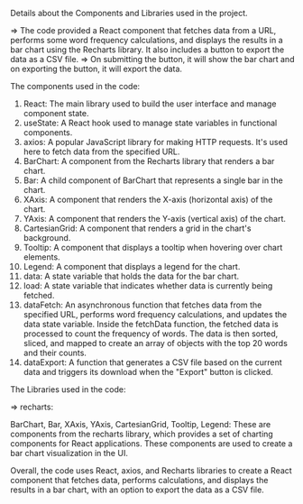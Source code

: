 Details about the Components and Libraries used in the project.

=> The code provided a React component that fetches data from a URL, performs some word frequency calculations, and displays the results in a bar chart using the Recharts library. It also includes a button to export the data as a CSV file.
=> On submitting the button, it will show the bar chart and on exporting the button, it will export the data.

The components used in the code:

1.	React: The main library used to build the user interface and manage component state.
2.	useState: A React hook used to manage state variables in functional components.
3.	axios: A popular JavaScript library for making HTTP requests. It's used here to fetch data from the specified URL.
4.	BarChart: A component from the Recharts library that renders a bar chart.
5.	Bar: A child component of BarChart that represents a single bar in the chart.
6.	XAxis: A component that renders the X-axis (horizontal axis) of the chart.
7.	YAxis: A component that renders the Y-axis (vertical axis) of the chart.
8.	CartesianGrid: A component that renders a grid in the chart's background.
9.	Tooltip: A component that displays a tooltip when hovering over chart elements.
10.	Legend: A component that displays a legend for the chart.
11.	data: A state variable that holds the data for the bar chart.
12.	load: A state variable that indicates whether data is currently being fetched.
13.	dataFetch: An asynchronous function that fetches data from the specified URL, performs word frequency calculations, and updates the data state variable.
Inside the fetchData function, the fetched data is processed to count the frequency of words. The data is then sorted, sliced, and mapped to create an array of objects with the top 20 words and their counts.
14.	dataExport: A function that generates a CSV file based on the current data and triggers its download when the "Export" button is clicked.

The Libraries used in the code:

=> recharts: 

BarChart, Bar, XAxis, YAxis, CartesianGrid, Tooltip, Legend: These are components from the recharts library, which provides a set of charting components for React applications.
                                                             These components are used to create a bar chart visualization in the UI.

Overall, the code uses React, axios, and Recharts libraries to create a React component that fetches data, performs calculations, and displays the results in a bar chart, with an option to export the data as a CSV file.